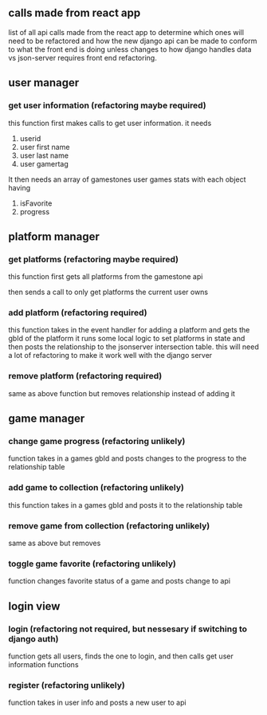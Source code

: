 ## calls made from react app

list of all api calls made from the react app to determine which ones will need to be refactored and how the new django api can be made to conform to what the front end is doing unless changes to how django handles data vs json-server requires front end refactoring.

## user manager
### get user information (refactoring maybe required)
this function first makes calls to get user information. it needs
1. userid
1. user first name
1. user last name
1. user gamertag

It then needs an array of gamestones user games stats with each object having
1. isFavorite
1. progress


## platform manager
### get platforms (refactoring maybe required)
this function first gets all platforms from the gamestone api

then sends a call to only get platforms the current user owns


### add platform (refactoring required)
this function takes in the event handler for adding a platform and gets the gbId of the platform
it runs some local logic to set platforms in state and then posts the relationship to the jsonserver intersection table. this will need a lot of refactoring to make it work well with the django server

### remove platform (refactoring required)
same as above function but removes relationship instead of adding it

## game manager
### change game progress (refactoring unlikely)
function takes in a games gbId and posts changes to the progress to the relationship table

### add game to collection (refactoring unlikely)
this function takes in a games gbId and posts it to the relationship table

### remove game from collection (refactoring unlikely)
same as above but removes

### toggle game favorite (refactoring unlikely)
function changes favorite status of a game and posts change to api

## login view
### login (refactoring not required, but nessesary if switching to django auth)
function gets all users, finds the one to login, and then calls get user information functions

### register (refactoring unlikely)
function takes in user info and posts a new user to api
